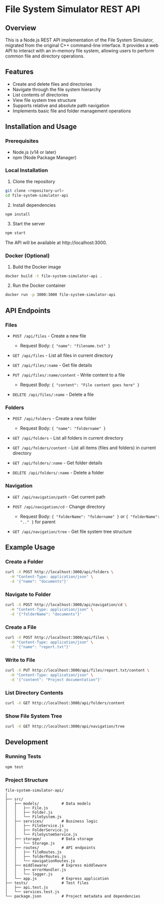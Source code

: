 # File System Simulator REST API

## Overview
This is a Node.js REST API implementation of the File System Simulator, migrated from the original C++ command-line interface. It provides a web API to interact with an in-memory file system, allowing users to perform common file and directory operations.

## Features
* Create and delete files and directories
* Navigate through the file system hierarchy
* List contents of directories
* View file system tree structure
* Supports relative and absolute path navigation
* Implements basic file and folder management operations

## Installation and Usage

### Prerequisites
* Node.js (v14 or later)
* npm (Node Package Manager)

### Local Installation
1. Clone the repository
```bash
git clone <repository-url>
cd file-system-simulator-api
```

2. Install dependencies
```bash
npm install
```

3. Start the server
```bash
npm start
```

The API will be available at http://localhost:3000.

### Docker (Optional)
1. Build the Docker image
```bash
docker build -t file-system-simulator-api .
```

2. Run the Docker container
```bash
docker run -p 3000:3000 file-system-simulator-api
```

## API Endpoints

### Files
* `POST /api/files` - Create a new file
  * Request Body: `{ "name": "filename.txt" }`

* `GET /api/files` - List all files in current directory

* `GET /api/files/:name` - Get file details

* `PUT /api/files/:name/content` - Write content to a file
  * Request Body: `{ "content": "File content goes here" }`

* `DELETE /api/files/:name` - Delete a file

### Folders
* `POST /api/folders` - Create a new folder
  * Request Body: `{ "name": "foldername" }`

* `GET /api/folders` - List all folders in current directory

* `GET /api/folders/content` - List all items (files and folders) in current directory

* `GET /api/folders/:name` - Get folder details

* `DELETE /api/folders/:name` - Delete a folder

### Navigation
* `GET /api/navigation/path` - Get current path

* `POST /api/navigation/cd` - Change directory
  * Request Body: `{ "folderName": "foldername" }` or `{ "folderName": ".." }` for parent

* `GET /api/navigation/tree` - Get file system tree structure

## Example Usage

### Create a Folder
```bash
curl -X POST http://localhost:3000/api/folders \
  -H "Content-Type: application/json" \
  -d '{"name": "documents"}'
```

### Navigate to Folder
```bash
curl -X POST http://localhost:3000/api/navigation/cd \
  -H "Content-Type: application/json" \
  -d '{"folderName": "documents"}'
```

### Create a File
```bash
curl -X POST http://localhost:3000/api/files \
  -H "Content-Type: application/json" \
  -d '{"name": "report.txt"}'
```

### Write to File
```bash
curl -X PUT http://localhost:3000/api/files/report.txt/content \
  -H "Content-Type: application/json" \
  -d '{"content": "Project documentation"}'
```

### List Directory Contents
```bash
curl -X GET http://localhost:3000/api/folders/content
```

### Show File System Tree
```bash
curl -X GET http://localhost:3000/api/navigation/tree
```

## Development

### Running Tests
```bash
npm test
```

### Project Structure
```
file-system-simulator-api/
│
├── src/
│   ├── models/          # Data models
│   │   ├── File.js
│   │   ├── Folder.js
│   │   └── FileSystem.js
│   ├── services/        # Business logic
│   │   ├── FileService.js
│   │   ├── FolderService.js
│   │   └── FileSystemService.js
│   ├── storage/         # Data storage
│   │   └── Storage.js
│   ├── routes/          # API endpoints
│   │   ├── fileRoutes.js
│   │   ├── folderRoutes.js
│   │   └── navigationRoutes.js
│   ├── middleware/      # Express middleware
│   │   ├── errorHandler.js
│   │   └── logger.js
│   └── app.js           # Express application
├── tests/               # Test files
│   ├── api.test.js
│   └── services.test.js
└── package.json         # Project metadata and dependencies
```